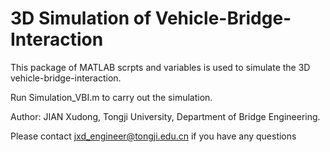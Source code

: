 # 3D Simulation of Vehicle-Bridge-Interaction
 
This package of MATLAB scrpts and variables is used to simulate the 3D vehicle-bridge-interaction.

Run Simulation_VBI.m to carry out the simulation.

Author: JIAN Xudong, Tongji University, Department of Bridge Engineering.

Please contact jxd_engineer@tongji.edu.cn if you have any questions
